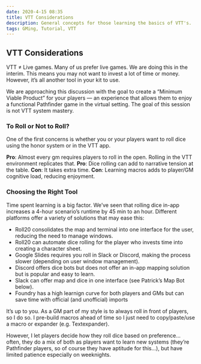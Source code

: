 ```yaml
---
date: 2020-4-15 08:35
title: VTT Considerations
description: General concepts for those learning the basics of VTT's.
tags: GMing, Tutorial, VTT
---
```


## VTT Considerations

VTT ≠ Live games. Many of us prefer live games. We are doing this in the interim. This means you may not want to invest a lot of time or money. However, it’s all another tool in your kit to use. 

We are approaching this discussion with the goal to create a “Minimum Viable Product” for your players — an experience that allows them to enjoy a functional Pathfinder game in the virtual setting. The goal of this session is not VTT system mastery. 

### To Roll or Not to Roll?

One of the first concerns is whether you or your players want to roll dice using the honor system or in the VTT app. 

**Pro**: Almost every gm requires players to roll in the open. Rolling in the VTT environment replicates that.
**Pro**: Dice rolling can add to narrative tension at the table. 
**Con**: It takes extra time.
**Con**: Learning macros adds to player/GM cognitive load, reducing enjoyment. 

### Choosing the Right Tool

Time spent learning is a big factor. We’ve seen that rolling dice in-app increases a 4-hour scenario’s runtime by 45 min to an hour. Different platforms offer a variety of solutions that may ease this:

- Roll20 consolidates the map and terminal into one interface for the user, reducing the need to manage windows.
- Roll20 can automate dice rolling for the player who invests time into creating a character sheet. 
- Google Slides requires you roll in Slack or Discord, making the process slower (depending on user window management).
- Discord offers dice bots but does not offer an in-app mapping solution but is popular and easy to learn. 
- Slack can offer map and dice in one interface (see Patrick’s Map Bot below).
- Foundry has a high learnign curve for both players and GMs but can save time with official (and unofficial) imports

It’s up to you. As a GM part of my style is to always roll in front of players, so I do so. I pre-build macros ahead of time so I just need to copy/paste/use a macro or expander (e.g. Textexpander). 

However, I let players decide how they roll dice based on preference… often, they do a mix of both as players want to learn new systems (they’re Pathfinder players, so of course they have aptitude for this…), but have limited patience especially on weeknights. 

